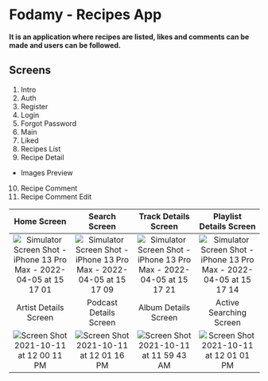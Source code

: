 # Fodamy - Recipes App

**It is an application where recipes are listed, likes and comments can be made and users can be followed.**
## Screens

1. Intro
2. Auth
3. Register
4. Login
5. Forgot Password
6. Main
7. Liked
8. Recipes List
9. Recipe Detail
 - Images Preview
10. Recipe Comment
11. Recipe Comment Edit


| Home Screen | Search Screen | Track Details Screen | Playlist Details Screen |
|:---------------:|:---------------:|:---------------:|:---------------:|
|![Simulator Screen Shot - iPhone 13 Pro Max - 2022-04-05 at 15 17 01](https://user-images.githubusercontent.com/79257297/161818084-326f3272-35b7-4f4d-b066-d6b9415bdf22.png)| ![Simulator Screen Shot - iPhone 13 Pro Max - 2022-04-05 at 15 17 09](https://user-images.githubusercontent.com/79257297/161818113-f2de15c1-7a55-4ca9-8e25-149f7d149558.png)|![Simulator Screen Shot - iPhone 13 Pro Max - 2022-04-05 at 15 17 21](https://user-images.githubusercontent.com/79257297/161818141-e6dabde4-0fd8-4b68-a55b-f0ab54715255.png)|![Simulator Screen Shot - iPhone 13 Pro Max - 2022-04-05 at 15 17 14](https://user-images.githubusercontent.com/79257297/161818151-98df7a08-e2dd-420f-9749-3229a0d85f93.png) 
| Artist Details Screen | Podcast Details Screen | Album Details Screen | Active Searching Screen |  
![Screen Shot 2021-10-11 at 12 00 11 PM](https://user-images.githubusercontent.com/62707916/136813737-86d94816-901d-435f-9811-a3febb308024.png) | ![Screen Shot 2021-10-11 at 12 01 16 PM](https://user-images.githubusercontent.com/62707916/136813754-be65c94e-8c5e-4f47-b868-9bc861e8508e.png) | ![Screen Shot 2021-10-11 at 11 59 43 AM](https://user-images.githubusercontent.com/62707916/136813855-1a6a621d-96b9-45c3-b046-bc55c2eea414.png) | ![Screen Shot 2021-10-11 at 12 01 01 PM](https://user-images.githubusercontent.com/62707916/136819824-dfe87231-459f-42e3-a356-133b8503d6d2.png)





